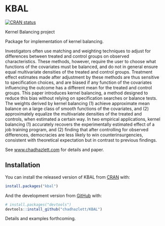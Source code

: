 
<!-- README.md is generated from README.Rmd. Please edit that file -->

# KBAL

<!-- badges: start -->

[![CRAN
status](https://www.r-pkg.org/badges/version/KBAL)](https://CRAN.R-project.org/package=KBAL)
<!-- badges: end -->

Kernel Balancing project

Package for implementation of kernel balancing.

Investigators often use matching and weighting techniques to adjust for
differences between treated and control groups on observed
characteristics. These methods, however, require the user to choose what
functions of the covariates must be balanced, and do not in general
ensure equal multivariate densities of the treated and control groups.
Treatment effect estimates made after adjustment by these methods are
thus sensitive to specification choices, and are biased if any function
of the covariates influencing the outcome has a different mean for the
treated and control groups. This paper introduces kernel balancing, a
method designed to reduce this bias without relying on specification
searches or balance tests. The weights derived by kernel balancing (1)
achieve approximate mean balance on a large class of smooth functions of
the covariates, and (2) approximately equalize the multivariate
densities of the treated and controls, when estimated a certain way. In
two empirical applications, kernel balancing (1) accurately recovers the
experimentally estimated effect of a job training program, and (2)
finding that after controlling for observed differences, democracies are
less likely to win counterinsurgencies, consistent with theoretical
expectation but in contrast to previous findings.

See www.chadhazlett.com for details and paper.

## Installation

You can install the released version of KBAL from
[CRAN](https://CRAN.R-project.org) with:

``` r
install.packages("kbal")
```

And the development version from [GitHub](https://github.com/) with:

``` r
# install.packages("devtools")
devtools::install_github("chadhazlett/KBAL")
```

Details and examples forthcoming.
